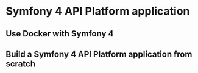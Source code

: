 # Symfony 4 API Platform application

## Use Docker with Symfony 4

## Build a Symfony 4 API Platform application from scratch